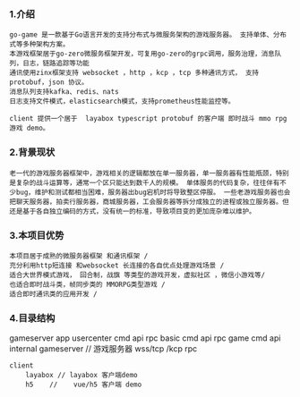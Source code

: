 

### 1.介绍

    go-game 是一款基于Go语言开发的支持分布式与微服务架构的游戏服务器。 支持单体、分布式等多种架构方案。
    本游戏框架居于go-zero微服务框架开发，可复用go-zero的grpc调用，服务治理，消息队列，日志，链路追踪等功能
    通讯使用zinx框架支持 websocket ，http ，kcp ，tcp 多种通讯方式， 支持protobuf，json 协议。  
    消息队列支持kafka、redis、nats 
    日志支持文件模式，elasticsearch模式，支持prometheus性能监控等。 

    client 提供一个居于  layabox typescript protobuf 的客户端 即时战斗 mmo rpg 游戏 demo。
 

### 2.背景现状

    老一代的游戏服务器框架中，游戏相关的逻辑都放在单一服务器，单一服务器有性能瓶颈，特别是复杂的战斗运算等，通常一个区只能达到数千人的规模。 单体服务的代码复杂，往往伴有不少bug，维护和测试都相当困难，服务器出bug宕机时将导致整区停服。 一些老游戏服务器也会把聊天服务器，拍卖行服务器，商城服务器，工会服务器等拆分成独立的进程或独立服务器。但还是基于各自独立编码的方式，没有统一的标准，导致项目变的更加庞杂难以维护。

  ### 3.本项目优势
 
    本项目居于成熟的微服务器框架 和通讯框架 /
    充分利用http短连接 和websocket 长连接的各自优点处理游戏场景 /
    适合大世界模式游戏， 回合制，战旗 等类型的游戏开发，虚拟社区 ，微信小游戏等/
    也适合即时战斗类，帧同步类的 MMORPG类型游戏 /
    适合即时通讯类的应用开发 /  

  ### 4.目录结构

   gameserver 
      app
         usercenter
            cmd
               api
               rpc
         basic 
            cmd 
               api 
               rpc
         game
            cmd
               api
                  internal
                     gameserver // 游戏服务器 wss/tcp /kcp
               rpc

    client   
        layabox // layabox 客户端demo  
        h5    //    vue/h5 客户端 demo          
     


        


 